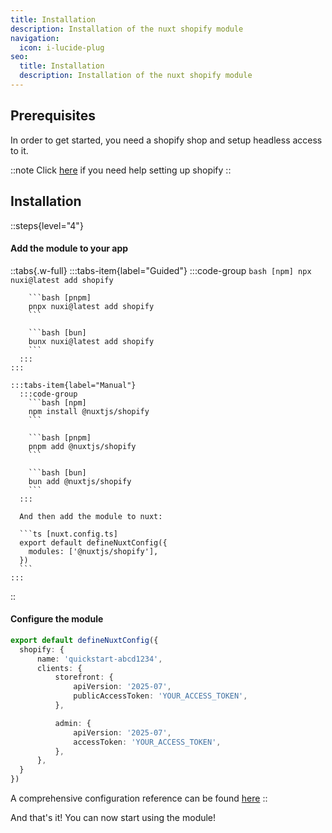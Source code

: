 ```yaml
---
title: Installation
description: Installation of the nuxt shopify module
navigation:
  icon: i-lucide-plug
seo:
  title: Installation
  description: Installation of the nuxt shopify module
---
```


## Prerequisites

In order to get started, you need a shopify shop and setup headless access to it.

::note
Click [here](/essentials/setup-shopify) if you need help setting up shopify
::

## Installation

::steps{level="4"}

  #### Add the module to your app

  ::tabs{.w-full}
    :::tabs-item{label="Guided"}
      :::code-group
        ```bash [npm]
        npx nuxi@latest add shopify
        ```

        ```bash [pnpm]
        pnpx nuxi@latest add shopify
        ```

        ```bash [bun]
        bunx nuxi@latest add shopify
        ```
      :::
    :::

    :::tabs-item{label="Manual"}
      :::code-group
        ```bash [npm]
        npm install @nuxtjs/shopify
        ```

        ```bash [pnpm]
        pnpm add @nuxtjs/shopify
        ```

        ```bash [bun]
        bun add @nuxtjs/shopify
        ```
      :::

      And then add the module to nuxt:

      ```ts [nuxt.config.ts]
      export default defineNuxtConfig({
        modules: ['@nuxtjs/shopify'],
      })
      ```
    :::
  ::

  #### Configure the module

  ```ts [nuxt.config.ts]
  export default defineNuxtConfig({
    shopify: {
        name: 'quickstart-abcd1234',
        clients: {
            storefront: {
                apiVersion: '2025-07',
                publicAccessToken: 'YOUR_ACCESS_TOKEN',
            },

            admin: {
                apiVersion: '2025-07',
                accessToken: 'YOUR_ACCESS_TOKEN',
            },
        },
    }
  })
  ```

  A comprehensive configuration reference can be found [here](/essentials/configuration)
::

And that's it! You can now start using the module!
